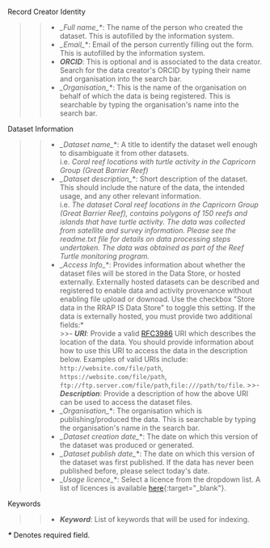 Record Creator Identity  
>>- **_Full name*_**: The name of the person who created the dataset. This is autofilled by the information system.<br>
>>- **_Email*_**: Email of the person currently filling out the form. This is autofilled by the information system.<br>
>>- **_ORCID_**: This is optional and is associated to the data creator. Search for the data creator's ORCID by typing their name and organisation into the search bar. <br>
>>- **_Organisation*_**: This is the name of the organisation on behalf of which the data is being registered. This is searchable by typing the organisation's name into the search bar.<br>

Dataset Information  
>>- **_Dataset name*_**: A title to identify the dataset well enough to disambiguate it from other datasets.<br>
i.e. *Coral reef locations with turtle activity in the Capricorn Group (Great Barrier Reef)*<br>
>>- **_Dataset description*_**: Short description of the dataset. This should include the nature of the data, the intended usage, and any other relevant information.<br>
i.e. *The dataset Coral reef locations in the Capricorn Group (Great Barrier Reef), contains polygons of 150 reefs and islands that have turtle activity. The data was collected from satellite and survey information. Please see the readme.txt file for details on data processing steps undertaken. The data was obtained as part of the Reef Turtle monitoring program.*<br>
>>- **_Access Info*_**: Provides information about whether the dataset files will be stored in the Data Store, or hosted externally. Externally hosted datasets can be described and registered to enable data and activity provenance without enabling file upload or downoad. Use the checkbox "Store data in the RRAP IS Data Store" to toggle this setting. If the data is externally hosted, you must provide two additional fields:*<br>
	>>- **_URI_**: Provide a valid [RFC3986](https://www.rfc-editor.org/rfc/rfc3986) URI which describes the location of the data. You should provide information about how to use this URI to access the data in the description below. Examples of valid URIs include: `http://website.com/file/path`, `https://website.com/file/path`, `ftp://ftp.server.com/file/path`,`file:///path/to/file`.
	>>- **_Description_**:  Provide a description of how the above URI can be used to access the dataset files.<br>
>>- **_Organisation*_**: The organisation which is publishing/produced the data. This is searchable by typing the organisation's name in the search bar.<br>
>>- **_Dataset creation date*_**: The date on which this version of the dataset was produced or generated.<br>
>>- **_Dataset publish date*_**: The date on which this version of the dataset was first published. If the data has never been published before, please select today's date.<br>
>>- **_Usage licence*_**: Select a licence from the dropdown list. A list of licences is available [here](../licenses.html){:target="\_blank"}.<br>

Keywords  
>>- **_Keyword_**: List of keywords that will be used for indexing.<br>

**_*_** Denotes required field.
